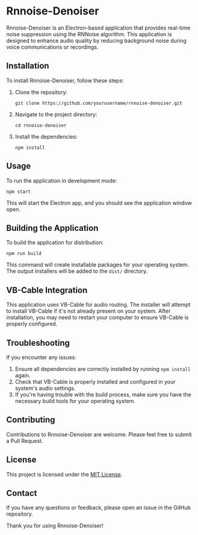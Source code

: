 # Rnnoise-Denoiser

Rnnoise-Denoiser is an Electron-based application that provides real-time noise suppression using the RNNoise algorithm. This application is designed to enhance audio quality by reducing background noise during voice communications or recordings.


## Installation

To install Rnnoise-Denoiser, follow these steps:

1. Clone the repository:
   ```
   git clone https://github.com/yourusername/rnnoise-denoiser.git
   ```
2. Navigate to the project directory:
   ```
   cd rnnoise-denoiser
   ```
3. Install the dependencies:
   ```
   npm install
   ```

## Usage

To run the application in development mode:

```
npm start
```

This will start the Electron app, and you should see the application window open.

## Building the Application

To build the application for distribution:

```
npm run build
```

This command will create installable packages for your operating system. The output installers will be added to the `dist/` directory.

## VB-Cable Integration

This application uses VB-Cable for audio routing. The installer will attempt to install VB-Cable if it's not already present on your system. After installation, you may need to restart your computer to ensure VB-Cable is properly configured.

## Troubleshooting

If you encounter any issues:
1. Ensure all dependencies are correctly installed by running `npm install` again.
2. Check that VB-Cable is properly installed and configured in your system's audio settings.
3. If you're having trouble with the build process, make sure you have the necessary build tools for your operating system.

## Contributing

Contributions to Rnnoise-Denoiser are welcome. Please feel free to submit a Pull Request.

## License

This project is licensed under the [MIT License](LICENSE).

## Contact

If you have any questions or feedback, please open an issue in the GitHub repository.

Thank you for using Rnnoise-Denoiser!